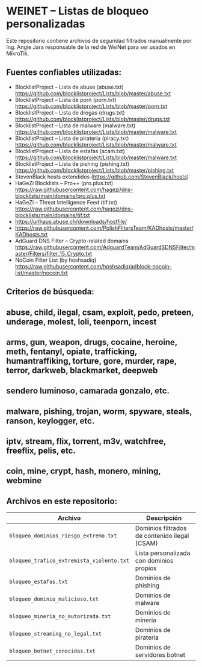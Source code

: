 # WEINET – Listas de bloqueo personalizadas

Este repositorio contiene archivos de seguridad filtrados manualmente por Ing. Angie Jara responsable de la red de WeiNet para ser usados en MikroTik.

## Fuentes confiables utilizadas:

- BlocklistProject – Lista de abuse (abuse.txt)
  https://github.com/blocklistproject/Lists/blob/master/abuse.txt
- BlocklistProject – Lista de porn (porn.txt)
  https://github.com/blocklistproject/Lists/blob/master/porn.txt
- BlocklistProject – Lista de drogas (drugs.txt)
  https://github.com/blocklistproject/Lists/blob/master/drugs.txt
- BlocklistProject – Lista de malware (malware.txt)
  https://github.com/blocklistproject/Lists/blob/master/malware.txt
- BlocklistProject – Lista de pirateria (piracy.txt)
  https://github.com/blocklistproject/Lists/blob/master/malware.txt
- BlocklistProject – Lista de estafas (scam.txt)
  https://github.com/blocklistproject/Lists/blob/master/malware.txt
- BlocklistProject – Lista de pishing (pishing.txt)
  https://github.com/blocklistproject/Lists/blob/master/pishing.txt
- StevenBlack hosts extendidos (https://github.com/StevenBlack/hosts)
- HaGeZi Blocklists – Pro++ (pro.plus.txt)
  https://raw.githubusercontent.com/hagezi/dns-blocklists/main/domains/pro.plus.txt
- HaGeZi – Threat Intelligence Feed (tif.txt)
  https://raw.githubusercontent.com/hagezi/dns-blocklists/main/domains/tif.txt
- https://urlhaus.abuse.ch/downloads/hostfile/
- https://raw.githubusercontent.com/PolishFiltersTeam/KADhosts/master/KADhosts.txt
- AdGuard DNS Filter – Crypto-related domains
  https://raw.githubusercontent.com/AdguardTeam/AdGuardSDNSFilter/master/Filters/filter_15_Crypto.txt
- NoCoin Filter List (by hoshsadiq)
  https://raw.githubusercontent.com/hoshsadiq/adblock-nocoin-list/master/nocoin.txt
  
## Criterios de búsqueda:
## abuse, child, ilegal, csam, exploit, pedo, preteen, underage, molest, loli, teenporn, incest
## arms, gun, weapon, drugs, cocaine, heroine, meth, fentanyl, opiate, trafficking, humantraffiking, torture, gore, murder, rape, terror, darkweb, blackmarket, deepweb
## sendero luminoso, camarada gonzalo, etc.
## malware, pishing, trojan, worm, spyware, steals, ranson, keylogger, etc.
## iptv, stream, flix, torrent, m3v, watchfree, freeflix, pelis, etc.
## 
## coin, mine, crypt, hash, monero, mining, webmine

## Archivos en este repositorio:

| Archivo               | Descripción                               |
|-----------------------|--------------------------------------------|
| `bloqueo_dominios_riesgo_extremo.txt`      | Dominios filtrados de contenido ilegal (CSAM) |
| `bloqueo_trafico_extremista_violento.txt`| Lista personalizada con dominios propios   |
| `bloqueo_estafas.txt` | Dominios de phishing      |
| `bloqueo_dominio_malicioso.txt`| Dominios de malware    |
| `bloqueo_mineria_no_autorizada.txt` | Dominios de mineria      
| `bloqueo_streaming_no_legal.txt` | Dominios de pirateria     |
| `bloqueo_botnet_conocidas.txt` | Dominios de servidores botnet    |
